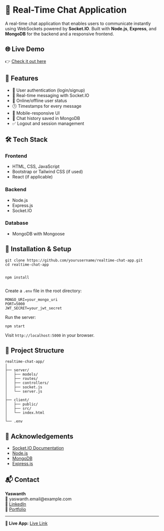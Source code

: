 <!DOCTYPE html>
<html lang="en">
<head>
  <meta charset="UTF-8" />
  <meta name="viewport" content="width=device-width, initial-scale=1.0"/>
  
  
</head>
<body>

  <h1>💬 Real-Time Chat Application</h1>

  <p>A real-time chat application that enables users to communicate instantly using WebSockets powered by <strong>Socket.IO</strong>. Built with <strong>Node.js</strong>, <strong>Express</strong>, and <strong>MongoDB</strong> for the backend and a responsive frontend.</p>

  <h2>🌐 Live Demo</h2>
  <p>👉 <a href="https://real-time-chat-application-1-97hx.onrender.com/" target="_blank">Check it out here</a></p>

  <h2>🚀 Features</h2>
  <ul>
    <li>🔐 User authentication (login/signup)</li>
    <li>💬 Real-time messaging with Socket.IO</li>
    <li>👥 Online/offline user status</li>
    <li>🕒 Timestamps for every message</li>
    <li>📱 Mobile-responsive UI</li>
    <li>🧼 Chat history saved in MongoDB</li>
    <li>✅ Logout and session management</li>
  </ul>

  <h2>🛠️ Tech Stack</h2>
  <h3>Frontend</h3>
  <ul>
    <li>HTML, CSS, JavaScript</li>
    <li>Bootstrap or Tailwind CSS (if used)</li>
    <li>React (if applicable)</li>
  </ul>
  <h3>Backend</h3>
  <ul>
    <li>Node.js</li>
    <li>Express.js</li>
    <li>Socket.IO</li>
  </ul>
  <h3>Database</h3>
  <ul>
    <li>MongoDB with Mongoose</li>
  </ul>

  <h2>🔧 Installation & Setup</h2>
  <pre><code>git clone https://github.com/yourusername/realtime-chat-app.git
cd realtime-chat-app

npm install
</code></pre>

  <p>Create a <code>.env</code> file in the root directory:</p>
  <pre><code>MONGO_URI=your_mongo_uri
PORT=5000
JWT_SECRET=your_jwt_secret</code></pre>

  <p>Run the server:</p>
  <pre><code>npm start</code></pre>

  <p>Visit <code>http://localhost:5000</code> in your browser.</p>

  <h2>📂 Project Structure</h2>
  <pre><code>realtime-chat-app/
│
├── server/
│   ├── models/
│   ├── routes/
│   ├── controllers/
│   ├── socket.js
│   └── server.js
│
├── client/
│   ├── public/
│   ├── src/
│   └── index.html
│
└── .env
</code></pre>

  <h2>🙌 Acknowledgements</h2>
  <ul>
    <li><a href="https://socket.io/docs/">Socket.IO Documentation</a></li>
    <li><a href="https://nodejs.org/">Node.js</a></li>
    <li><a href="https://www.mongodb.com/">MongoDB</a></li>
    <li><a href="https://expressjs.com/">Express.js</a></li>
  </ul>

  <h2>📬 Contact</h2>
  <p>
    <strong>Yaswanth</strong><br/>
    📧 yaswanth.email@example.com<br/>
    🔗 <a href="https://www.linkedin.com/in/mallavarapu-yaswanth/">LinkedIn</a><br/>
    🔗 <a href="https://v0-portfolio-qjcokg.vercel.app/">Portfolio</a>
  </p>

  <hr />

  <p><strong>🔗 Live App:</strong> <a href="https://real-time-chat-application-1-97hx.onrender.com/" target="_blank">Live Link</a></p>

</body>
</html>
